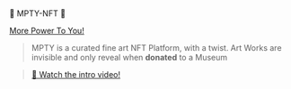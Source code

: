 # 
🧑‍ MPTY-NFT 🎨  

[More Power To You!](https://mpty-nft.art/)

> MPTY is a curated fine art NFT Platform, with a twist. 
> Art Works are invisible and only reveal when **donated** to a Museum


> [🎥 Watch the intro video!]()

